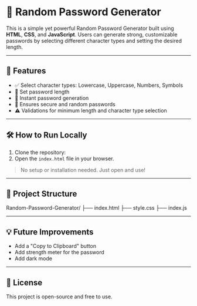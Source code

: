 # 🔐 Random Password Generator

This is a simple yet powerful Random Password Generator built using **HTML**, **CSS**, and **JavaScript**. Users can generate strong, customizable passwords by selecting different character types and setting the desired length.

---

## 🚀 Features

- ✅ Select character types: Lowercase, Uppercase, Numbers, Symbols  
- 🔢 Set password length  
- 🔁 Instant password generation  
- 🔐 Ensures secure and random passwords  
- ⚠️ Validations for minimum length and character type selection

---

## 🛠️ How to Run Locally

1. Clone the repository:
2. Open the `index.html` file in your browser.

> No setup or installation needed. Just open and use!

---

## 📁 Project Structure
Random-Password-Generator/
├── index.html
├── style.css
├── index.js

---

## 💡 Future Improvements

- Add a "Copy to Clipboard" button
- Add strength meter for the password
- Add dark mode

---

## 📄 License

This project is open-source and free to use.
